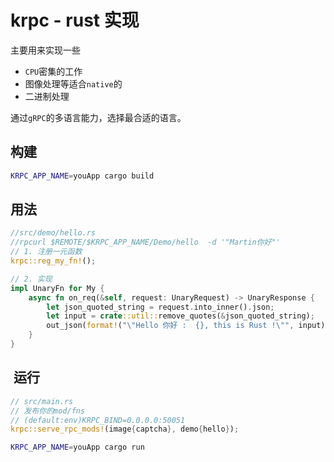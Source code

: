 
# krpc - rust 实现

主要用来实现一些

* `CPU`密集的工作
* 图像处理等适合`native`的
* 二进制处理

通过`gRPC`的多语言能力，选择最合适的语言。


## 构建

```bash
KRPC_APP_NAME=youApp cargo build
```

## 用法

```rust
//src/demo/hello.rs
//rpcurl $REMOTE/$KRPC_APP_NAME/Demo/hello  -d '"Martin你好"'
// 1. 注册一元函数
krpc::reg_my_fn!();

// 2. 实现
impl UnaryFn for My {
    async fn on_req(&self, request: UnaryRequest) -> UnaryResponse {
        let json_quoted_string = request.into_inner().json;
        let input = crate::util::remove_quotes(&json_quoted_string);
        out_json(format!("\"Hello 你好 :  {}, this is Rust !\"", input))
    }
}
```

##  运行


```rust
// src/main.rs
// 发布你的mod/fns
// (default:env)KRPC_BIND=0.0.0.0:50051
krpc::serve_rpc_mods!(image{captcha}, demo{hello});

```


```bash
KRPC_APP_NAME=youApp cargo run
```